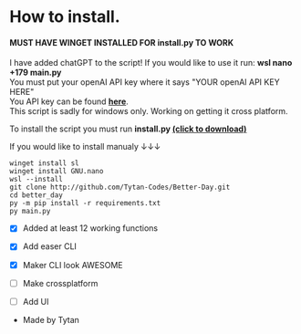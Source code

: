 # How to install.
#### MUST HAVE WINGET INSTALLED FOR install.py TO WORK
I have added chatGPT to the script! If you would like to use it run: __wsl nano +179 main.py__ <br />
You must put your openAI API key where it says "YOUR openAI API KEY HERE" <br />
You API key can be found __[here](https://beta.openai.com/account/api-keys)__. <br />
This script is sadly for windows only. Working on getting it cross platform.  <br />

To install the script you must run __install.py [(click to download)](https://0jwg1-my.sharepoint.com/:u:/g/personal/tytan_thetytan_com/EUqPtzc4noBAstK5B6BR-3sBQZ13fCMmNX9Ylh8XM9Ikzw?e=ofNxMC)__


If you would like to install manualy ↓↓↓


```
winget install sl
winget install GNU.nano
wsl --install
git clone http://github.com/Tytan-Codes/Better-Day.git
cd better_day
py -m pip install -r requirements.txt
py main.py
```

- [x] Added at least 12 working functions
- [x] Add easer CLI
- [x] Maker CLI look AWESOME
- [ ] Make crossplatform 
- [ ] Add UI



- Made by Tytan
